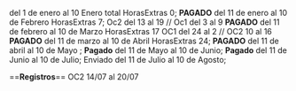 del  1 de enero al 10 Enero total HorasExtras 0; **PAGADO**
del 11 de enero al 10 de Febrero HorasExtras 7;  Oc2 del 13 al 19 // Oc1 del 3 al 9 **PAGADO**
del 11 de febrero al 10 de Marzo HorasExtras 17  OC1 del 24 al 2 // OC2 10 al 16  **PAGADO**
del 11 de marzo al 10 de Abril HorasExtras 24;  **PAGADO**
del 11 de abril al 10 de Mayo ; **Pagado**
del 11 de Mayo al 10 de Junio; **Pagado**
del 11 de Junio al 10 de Julio;  Enviado
del 11 de Julio al 10 de Agosto;

==**Registros**==
OC2  14/07 al 20/07

